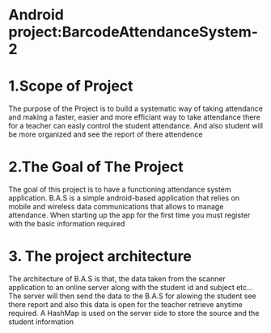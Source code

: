# Android project:BarcodeAttendanceSystem-2

# 1.Scope of Project
The purpose of the Project is to build a systematic way of taking attendance and making a faster, easier and more efficiant way to take attendance there for a teacher can easly control the student attendance. And also student will be more organized and see the report of there attendence
# 2.The Goal of The Project
The goal of this project is to have a functioning attendance system application. B.A.S is a simple android-based application that relies on mobile and wireless data communications that allows to manage attendance. When starting up the app for the first time you must register with the basic information required

# 3. The project architecture
The architecture of B.A.S is that, the data taken from the scanner application to an online server along with the student id and subject etc... The server will then send the data to the B.A.S  for alowing the student see there report  and also this data is open for the teacher retrieve anytime required. A HashMap is used on the server side to store the source and the student information
